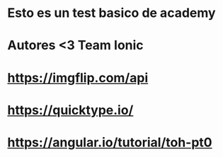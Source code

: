 # Esto es un test basico de academy 

# Autores <3 Team Ionic

# https://imgflip.com/api
# https://quicktype.io/
# https://angular.io/tutorial/toh-pt0